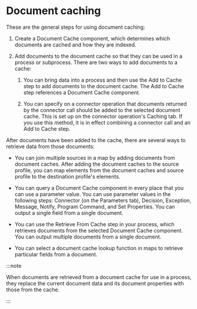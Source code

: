 # Document caching

<head>
  <meta name="guidename" content="Integration"/>
  <meta name="context" content="GUID-097b02f5-477d-41ad-b030-79dc7506597f"/>
</head>


These are the general steps for using document caching:

1.  Create a Document Cache component, which determines which documents are cached and how they are indexed.

2.  Add documents to the document cache so that they can be used in a process or subprocess. There are two ways to add documents to a cache:

    1.  You can bring data into a process and then use the Add to Cache step to add documents to the document cache. The Add to Cache step references a Document Cache component.

    2.  You can specify on a connector operation that documents returned by the connector call should be added to the selected document cache. This is set up on the connector operation's Caching tab. If you use this method, it is in effect combining a connector call and an Add to Cache step.


After documents have been added to the cache, there are several ways to retrieve data from those documents:

-   You can join multiple sources in a map by adding documents from document caches. After adding the document caches to the source profile, you can map elements from the document caches and source profile to the destination profile's elements.

-   You can query a Document Cache component in every place that you can use a parameter value. You can use parameter values in the following steps: Connector \(on the Parameters tab\), Decision, Exception, Message, Notify, Program Command, and Set Properties. You can output a single field from a single document.

-   You can use the Retrieve From Cache step in your process, which retrieves documents from the selected Document Cache component. You can output multiple documents from a single document.

-   You can select a document cache lookup function in maps to retrieve particular fields from a document.

:::note

When documents are retrieved from a document cache for use in a process, they replace the current document data and its document properties with those from the cache.

:::